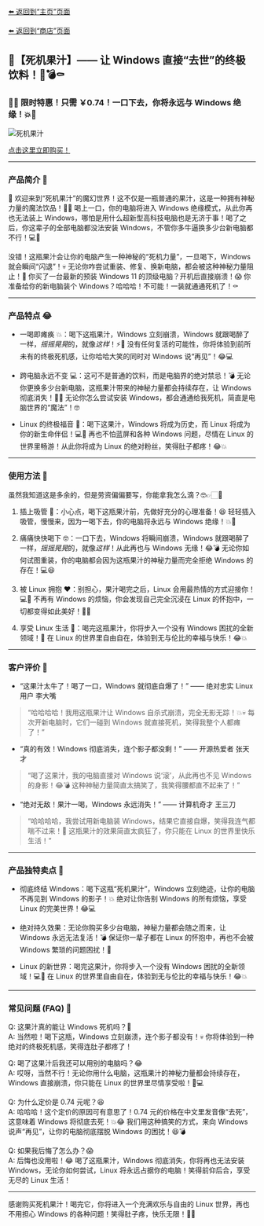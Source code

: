 [⬅️ 返回到“主页”页面](./)

[⬅️ 返回到“商店”页面](./shop)

## 🥤【死机果汁】—— 让 Windows 直接“去世”的终极饮料！🍹💣⚰️

### 🤡💥 限时特惠！只需 ￥0.74！一口下去，你将永远与 Windows 绝缘！💥🤡

![死机果汁](https://picabstract-preview-ftn.weiyun.com/ftn_pic_abs_v3/99e5c59f541d047aa23a27116daf9de7795b6178d0d799f1d2024250c9522aecbdea107780dd9b17614b9132bec1e108?pictype=scale&from=30111&version=3.3.3.3&fname=2.%20%E6%AD%BB%E6%9C%BA%E6%9E%9C%E6%B1%81.jpg&size=1024)

[点击这里立即购买！](./purchase)

---

### 产品简介 🤣

🎉 欢迎来到“死机果汁”的魔幻世界！这不仅是一瓶普通的果汁，这是一种拥有神秘力量的魔法饮品！🍹💥 喝上一口，你的电脑将进入 Windows 绝缘模式，从此你再也无法装上 Windows，哪怕是用什么超新型高科技电脑也是无济于事！喝了之后，你这辈子的全部电脑都没法安装 Windows，不管你多牛逼换多少台新电脑都不行！💻🚫

没错！这瓶果汁会让你的电脑产生一种神秘的“死机力量”，一旦喝下，Windows 就会瞬间“闪退”！💀 无论你咋尝试重装、修复、换新电脑，都会被这种神秘力量阻止！🤣 你买了一台最新的预装 Windows 11 的顶级电脑？开机后直接崩溃！😱 你准备给你的新电脑装个 Windows？哈哈哈！不可能！一装就通通死机了！⚰️

---

### 产品特点 😂

- 一喝即瘫痪 💥：喝下这瓶果汁，Windows 立刻崩溃，Windows 就跟喝醉了一样，*摇摇晃晃*的，就像*这样*！⚡🍹 没有任何复活的可能性，你将体验到前所未有的终极死机感，让你哈哈大笑的同时对 Windows 说“再见”！😂💻

- 跨电脑永远不变 💻：这可不是普通的饮料，而是电脑界的绝对禁忌！💣 无论你更换多少台新电脑，这瓶果汁带来的神秘力量都会持续存在，让 Windows 彻底消失！🍹🤣 无论你怎么尝试安装 Windows，都会通通给我死机，简直是电脑世界的“魔法”！🤓

- Linux 的终极福音 👑：喝下这果汁，Windows 将成为历史，而 Linux 将成为你的新生命伴侣！💻🎉 再也不怕蓝屏和各种 Windows 问题，尽情在 Linux 的世界里畅游！从此你将成为 Linux 的绝对粉丝，笑得肚子都疼！😂💥

---

### 使用方法 🤡

虽然我知道这是多余的，但是劳资偏偏要写，你能拿我怎么滴？🤓👉🏻🤡

1. 插上吸管 🧃：小心点，喝下这瓶果汁前，先做好充分的心理准备！😆 轻轻插入吸管，慢慢来，因为一喝下去，你的电脑将永远与 Windows 绝缘！💥🍹

2. 痛痛快快喝下 🤓：一口下去，Windows 将瞬间崩溃，Windows 就跟喝醉了一样，*摇摇晃晃*的，就像*这样*！从此再也与 Windows 无缘！😂💣 无论你如何试图重装，你的电脑都会因为这瓶果汁的神秘力量而完全拒绝 Windows 的存在！💻😆

3. 被 Linux 拥抱 ❤️：别担心，果汁喝完之后，Linux 会用最热情的方式迎接你！💻🤗 不再有 Windows 的烦恼，你会发现自己完全沉浸在 Linux 的怀抱中，一切都变得如此美好！🤣🌟

4. 享受 Linux 生活 🌟：喝完这瓶果汁，你将步入一个没有 Windows 困扰的全新领域！🚀 在 Linux 的世界里自由自在，体验到无与伦比的幸福与快乐！😂💥

---

### 客户评价 🤣

- “这果汁太牛了！喝了一口，Windows 就彻底自爆了！” —— 绝对忠实 Linux 用户 李大嘴  
> “哈哈哈哈！我用这瓶果汁让 Windows 自杀式崩溃，完全无影无踪！💥💀 每次开新电脑时，它们一碰到 Windows 就直接死机，笑得我整个人都瘫了！”

- “真的有效！Windows 彻底消失，连个影子都没剩！” —— 开源热爱者 张天才  
> “喝了这果汁，我的电脑直接对 Windows 说‘滚’，从此再也不见 Windows 的身影！😂💣 这种神秘力量简直太搞笑了，我笑得腰都直不起来了！”

- “绝对无敌！果汁一喝，Windows 永远消失！” —— 计算机奇才 王三刀  
> “哈哈哈哈，我尝试用新电脑装 Windows，结果它直接自爆，笑得我连气都喘不过来！🤣 这瓶果汁的效果简直太疯狂了，你只能在 Linux 的世界里快乐生活！”

---

### 产品独特卖点 🎯

- 彻底终结 Windows：喝下这瓶“死机果汁”，Windows 立刻绝迹，让你的电脑不再见到 Windows 的影子！💥 绝对让你告别 Windows 的所有烦恼，享受 Linux 的完美世界！😂💻

- 绝对持久效果：无论你购买多少台电脑，神秘力量都会随之而来，让 Windows 永远无法复活！💣 保证你一辈子都在 Linux 的怀抱中，再也不会被 Windows 繁琐的问题困扰！🤣

- Linux 的新世界：喝完这果汁，你将步入一个没有 Windows 困扰的全新领域！💻🎉 在 Linux 的世界里自由自在，体验到无与伦比的幸福与快乐！😂💥

---

### 常见问题 (FAQ) 🤔

Q: 这果汁真的能让 Windows 死机吗？🤣  
A: 当然啦！喝下这瓶，Windows 立刻崩溃，连个影子都没有！💀 你将体验到一种绝对的终极死机感，笑得连肚子都疼了！

Q: 喝了这果汁后我还可以用别的电脑吗？😂  
A: 哎呀，当然不行！无论你用什么电脑，这瓶果汁的神秘力量都会持续存在，Windows 直接崩溃，你只能在 Linux 的世界里尽情享受啦！🤣💻

Q: 为什么定价是 0.74 元呢？😆  
A: 哈哈哈！这个定价的原因可有意思了！0.74 元的价格在中文里发音像“去死”，这意味着 Windows 将彻底去死！💥😂 我们用这种搞笑的方式，来向 Windows 说声“再见”，让你的电脑彻底摆脱 Windows 的困扰！😆💣

Q: 如果我后悔了怎么办？😱  
A: 后悔也没用啦！😂 喝了这瓶果汁，Windows 彻底消失，你将再也无法安装 Windows，无论你如何尝试，Linux 将永远占据你的电脑！笑得前仰后合，享受无尽的 Linux 生活！

---

感谢购买死机果汁！喝完它，你将进入一个充满欢乐与自由的 Linux 世界，再也不用担心 Windows 的各种问题！笑得肚子疼，快乐无限！🤣🎉